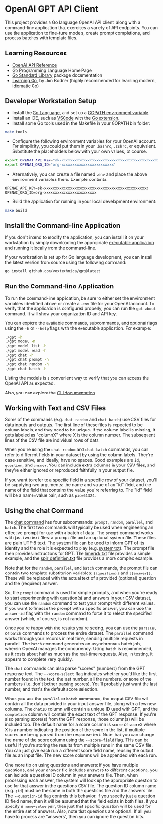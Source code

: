 # OpenAI GPT API Client

This project provides a Go language OpenAI API client, along with a command-line
application that exercises a variety of API endpoints. You can use the application
to fine-tune models, create prompt completions, and process batches with template
files.

## Learning Resources

* [OpenAI API Reference](https://platform.openai.com/docs/api-reference)
* [Go Programming Language](https://go.dev/) Home Page
* [Go Standard Library](https://pkg.go.dev/std) package documentation
* [Learning Go](https://learning.oreilly.com/library/view/learning-go/9781492077206/),
  by Jon Bodner (highly recommended for learning modern, idiomatic Go)

## Developer Workstation Setup

* Install the [Go Language](https://golang.org/doc/install), and set up
  a [GOPATH environment variable](https://github.com/golang/go/wiki/SettingGOPATH).
* Install an IDE, such as [VSCode](https://code.visualstudio.com/) with
  the [Go extension](https://marketplace.visualstudio.com/items?itemName=golang.go).
* Install some Go tools used in the [Makefile](Makefile) in your GOPATH bin folder:

```bash
make tools
```

* Configure the following environment variables for your OpenAI account. For
  simplicity, you could put them in your `.bashrc`, `.zshrc`, or equivalent.
  Substitute the placeholders below with your own values, of course.

```bash
export OPENAI_API_KEY="sk-xxxxxxxxxxxxxxxxxxxxxxxxxxxxxxxxxxxxxxxxxxxxxxxx"
export OPENAI_ORG_ID="org-xxxxxxxxxxxxxxxxxxxxxxxx"
```

* Alternatively, you can create a file named `.env` and place the above environment
variables there. Example contents:

```text
OPENAI_API_KEY=sk-xxxxxxxxxxxxxxxxxxxxxxxxxxxxxxxxxxxxxxxxxxxxxxxx
OPENAI_ORG_ID=org-xxxxxxxxxxxxxxxxxxxxxxxx
```

* Build the application for running in your local development environment:

```bash
make build
```

## Install the Command-line Application

If you don't intend to modify the application, you can install it on your workstation
by simply downloading the appropriate [executable application](/dist/) and running it
locally from the command-line.

If your workstation is set up for Go language development, you can install the latest
version from source using the following command:

```bash
go install github.com/voxtechnica/gpt@latest
```

## Run the Command-line Application

To run the command-line application, be sure to either set the environment variables
identified above or create a `.env` file for your OpenAI account. To verify that the
application is configured properly, you can run the `gpt about` command. It will show
your organization ID and API key.

You can explore the available commands, subcommands, and optional flags using
the `-h` or `--help` flags with the executable application. For example:

```bash
./gpt -h
./gpt model -h
./gpt model list -h
./gpt model read -h
./gpt chat -h
./gpt chat prompt -h
./gpt chat random -h
./gpt chat batch -h
```

Listing the models is a convenient way to verify that you can access the OpenAI API
as expected.

Also, you can explore the [CLI documentation](/docs/gpt.md).

## Working with Text and CSV Files

Some of the commands (e.g. `chat random` and `chat batch`) use CSV files for data
inputs and outputs. The first line of these files is expected to be column labels,
and they need to be unique. If the column label is missing, it gets labeled as
"columnX" where X is the column number. The subsequent lines of the CSV file are
individual rows of data.

When you're using the `chat random` and `chat batch` commands, you can refer to
different fields in your dataset by using the column labels. They're case-sensitive,
and ideally, have no spaces. Good examples are `id`, `question`, and `answer`.
You can include extra columns in your CSV files, and they're either ignored or
reproduced faithfully in your output file.

If you want to refer to a specific field in a specific row of your dataset, you'll
be supplying two arguments: the name and value of an "id" field, and the name of
the field that contains the value you're referring to. The "id" field will be a
name=value pair, such as `pid=61324`.

## Using the chat Command

The [chat command](/docs/gpt_chat.md) has four subcommands: `prompt`, `random`,
`parallel`, and `batch`. The first two commands will typically be used when
engineering an effective prompt for use with a batch of data. The `prompt` command
works with just two text files: a prompt file and an optional system file. These
files are plain UTF-8 text. The system file can be used to inform GPT of its
identity and the role it is expected to play (e.g. [system.txt](/examples/system.txt)).
The prompt file then provides instructions for GPT.
The [limerick.txt](/examples/limerick.txt) file provides a simple example, and
the [spir_definition.txt](/examples/spir_definition.txt) file provides a more
complex example.

Note that for the `random`, `parallel`, and `batch` commands, the prompt file can
contain two template substitution variables: `{{question}}` and `{{answer}}`. These
will be replaced with the actual text of a provided (optional) question and
the (required) answer.

So, the `prompt` command is used for simple prompts, and when you're ready to
start experimenting with question(s) and answers in your CSV dataset, you can
use the `random` command to test your prompt with different values. If you want
to finesse the prompt with a specific answer, you can use the `--answer-id` flag
with the `random` command to force it to select the specified answer (which, of
course, is not random).

Once you're happy with the results you're seeing, you can use the `parallel` or
`batch` commands to process the entire dataset. The `parallel` command works
through your records in real time, sending multiple requests in parallel. The
`batch` command generates an asynchronous batch job, wherein OpenAI manages
the concurrency. Using `batch` is recommended, as it costs about half as much
as the real-time requests. Also, in testing, it appears to complete very quickly.

The `chat` commands can also parse "scores" (numbers) from the GPT response text.
The `--score-select` flag indicates whether you'd like the first number found in
the text, the last number, all the numbers, or none of the numbers (i.e. don't
bother parsing scores). You'll probably just want the last number, and that's
the default score selection.

When you use the `parallel` or `batch` commands, the output CSV file will contain
all the data provided in your input answer file, along with a few new columns. The
`chatID` column will contain a unique ID used with GPT, and the `completion`
column will contain the exact text of the GPT response. If you're also
parsing score(s) from the GPT response, those column(s) will be included too.
The default name for a score column is `score` or `scoreX` where X is a number
indicating the position of the score in the list, if multiple scores are being
parsed from the response text. Note that you can change the name of the score
column using the `--score-field` flag. This can be useful if you're storing the
results from multiple runs in the same CSV file. You can just give each run a
different score field name, reusing the output file as an input file. The new
score columns will be appended with each run.

One more tip on using questions and answers: if you have multiple questions,
and your answer file includes answers to different questions, you can include
a question ID column in your answers file. Then, when processing each answer,
the system will look up the appropriate question to use for that answer in
the questions CSV file. The question ID column name (e.g. `qid`) must be the
same in both the questions file and the answers file. The `--question-id` flag
controls this behavior. If you specify just a question ID field name, then it
will be assumed that the field exists in both files. If you specify a
`name=value` pair, then just that specific question will be used for the
entire set of answers. Also, note that questions are optional. If all you have
to process are "answers", then you can ignore the question bits.
